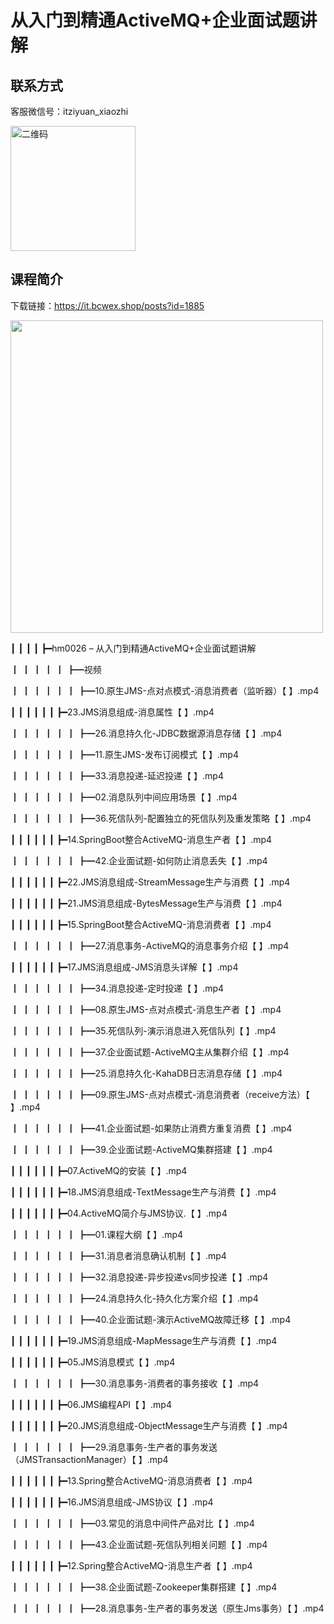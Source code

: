 # 从入门到精通ActiveMQ+企业面试题讲解

## 联系方式

客服微信号：itziyuan_xiaozhi

<img src="https://ziyuanyun.oss-cn-guangzhou.aliyuncs.com/common/20240614073449/666b82192834a.jpg" width="200" height="200" alt="二维码">

## 课程简介

下载链接：https://it.bcwex.shop/posts?id=1885

<img src="https://ziyuanyun.oss-cn-guangzhou.aliyuncs.com/yun/20240515183556/6644900ca6e77.jpg" width="500" alt="">

  ┃ ┃ ┃ ┃ ┣━hm0026 &#8211; 从入门到精通ActiveMQ+企业面试题讲解

 ┃ ┃ ┃ ┃ ┃ ┣━视频

 ┃ ┃ ┃ ┃ ┃ ┃ ┣━10.原生JMS-点对点模式-消息消费者（监听器）【 】.mp4

 ┃ ┃ ┃ ┃ ┃ ┃ ┣━23.JMS消息组成-消息属性【 】.mp4

 ┃ ┃ ┃ ┃ ┃ ┃ ┣━26.消息持久化-JDBC数据源消息存储【 】.mp4

 ┃ ┃ ┃ ┃ ┃ ┃ ┣━11.原生JMS-发布订阅模式【 】.mp4

 ┃ ┃ ┃ ┃ ┃ ┃ ┣━33.消息投递-延迟投递【 】.mp4

 ┃ ┃ ┃ ┃ ┃ ┃ ┣━02.消息队列中间应用场景【 】.mp4

 ┃ ┃ ┃ ┃ ┃ ┃ ┣━36.死信队列-配置独立的死信队列及重发策略【 】.mp4

 ┃ ┃ ┃ ┃ ┃ ┃ ┣━14.SpringBoot整合ActiveMQ-消息生产者【 】.mp4

 ┃ ┃ ┃ ┃ ┃ ┃ ┣━42.企业面试题-如何防止消息丢失【 】.mp4

 ┃ ┃ ┃ ┃ ┃ ┃ ┣━22.JMS消息组成-StreamMessage生产与消费【 】.mp4

 ┃ ┃ ┃ ┃ ┃ ┃ ┣━21.JMS消息组成-BytesMessage生产与消费【 】.mp4

 ┃ ┃ ┃ ┃ ┃ ┃ ┣━15.SpringBoot整合ActiveMQ-消息消费者【 】.mp4

 ┃ ┃ ┃ ┃ ┃ ┃ ┣━27.消息事务-ActiveMQ的消息事务介绍【 】.mp4

 ┃ ┃ ┃ ┃ ┃ ┃ ┣━17.JMS消息组成-JMS消息头详解【 】.mp4

 ┃ ┃ ┃ ┃ ┃ ┃ ┣━34.消息投递-定时投递【 】.mp4

 ┃ ┃ ┃ ┃ ┃ ┃ ┣━08.原生JMS-点对点模式-消息生产者【 】.mp4

 ┃ ┃ ┃ ┃ ┃ ┃ ┣━35.死信队列-演示消息进入死信队列【 】.mp4

 ┃ ┃ ┃ ┃ ┃ ┃ ┣━37.企业面试题-ActiveMQ主从集群介绍【 】.mp4

 ┃ ┃ ┃ ┃ ┃ ┃ ┣━25.消息持久化-KahaDB日志消息存储【 】.mp4

 ┃ ┃ ┃ ┃ ┃ ┃ ┣━09.原生JMS-点对点模式-消息消费者（receive方法）【 】.mp4

 ┃ ┃ ┃ ┃ ┃ ┃ ┣━41.企业面试题-如果防止消费方重复消费【 】.mp4

 ┃ ┃ ┃ ┃ ┃ ┃ ┣━39.企业面试题-ActiveMQ集群搭建【 】.mp4

 ┃ ┃ ┃ ┃ ┃ ┃ ┣━07.ActiveMQ的安装【 】.mp4

 ┃ ┃ ┃ ┃ ┃ ┃ ┣━18.JMS消息组成-TextMessage生产与消费【 】.mp4

 ┃ ┃ ┃ ┃ ┃ ┃ ┣━04.ActiveMQ简介与JMS协议.【 】.mp4

 ┃ ┃ ┃ ┃ ┃ ┃ ┣━01.课程大纲【 】.mp4

 ┃ ┃ ┃ ┃ ┃ ┃ ┣━31.消息者消息确认机制【 】.mp4

 ┃ ┃ ┃ ┃ ┃ ┃ ┣━32.消息投递-异步投递vs同步投递【 】.mp4

 ┃ ┃ ┃ ┃ ┃ ┃ ┣━24.消息持久化-持久化方案介绍【 】.mp4

 ┃ ┃ ┃ ┃ ┃ ┃ ┣━40.企业面试题-演示ActiveMQ故障迁移【 】.mp4

 ┃ ┃ ┃ ┃ ┃ ┃ ┣━19.JMS消息组成-MapMessage生产与消费【 】.mp4

 ┃ ┃ ┃ ┃ ┃ ┃ ┣━05.JMS消息模式【 】.mp4

 ┃ ┃ ┃ ┃ ┃ ┃ ┣━30.消息事务-消费者的事务接收【 】.mp4

 ┃ ┃ ┃ ┃ ┃ ┃ ┣━06.JMS编程API【 】.mp4

 ┃ ┃ ┃ ┃ ┃ ┃ ┣━20.JMS消息组成-ObjectMessage生产与消费【 】.mp4

 ┃ ┃ ┃ ┃ ┃ ┃ ┣━29.消息事务-生产者的事务发送（JMSTransactionManager）【 】.mp4

 ┃ ┃ ┃ ┃ ┃ ┃ ┣━13.Spring整合ActiveMQ-消息消费者【 】.mp4

 ┃ ┃ ┃ ┃ ┃ ┃ ┣━16.JMS消息组成-JMS协议【 】.mp4

 ┃ ┃ ┃ ┃ ┃ ┃ ┣━03.常见的消息中间件产品对比【 】.mp4

 ┃ ┃ ┃ ┃ ┃ ┃ ┣━43.企业面试题-死信队列相关问题【 】.mp4

 ┃ ┃ ┃ ┃ ┃ ┃ ┣━12.Spring整合ActiveMQ-消息生产者【 】.mp4

 ┃ ┃ ┃ ┃ ┃ ┃ ┣━38.企业面试题-Zookeeper集群搭建【 】.mp4

 ┃ ┃ ┃ ┃ ┃ ┃ ┣━28.消息事务-生产者的事务发送（原生Jms事务）【 】.mp4

  
